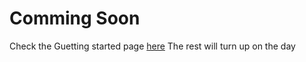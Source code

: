 # Comming Soon

Check the Guetting started page [here](/getting-started) The rest will turn up on the day
